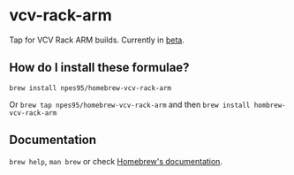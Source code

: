 # vcv-rack-arm

Tap for VCV Rack ARM builds. Currently in [beta](https://community.vcvrack.com/t/rack-development-blog/5864/89).

## How do I install these formulae?

`brew install npes95/homebrew-vcv-rack-arm`

Or `brew tap npes95/homebrew-vcv-rack-arm` and then `brew install hombrew-vcv-rack-arm`

## Documentation

`brew help`, `man brew` or check [Homebrew's documentation](https://docs.brew.sh).
